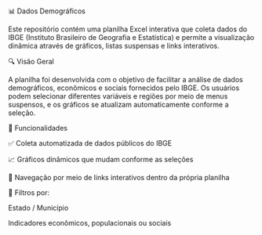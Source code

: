 📊 Dados Demográficos

Este repositório contém uma planilha Excel interativa que coleta dados do IBGE (Instituto Brasileiro de Geografia e Estatística) e permite a visualização dinâmica através de gráficos, listas suspensas e links interativos.

🔍 Visão Geral

A planilha foi desenvolvida com o objetivo de facilitar a análise de dados demográficos, econômicos e sociais fornecidos pelo IBGE. Os usuários podem selecionar diferentes variáveis e regiões por meio de menus suspensos, e os gráficos se atualizam automaticamente conforme a seleção.

🧰 Funcionalidades

✅ Coleta automatizada de dados públicos do IBGE

📈 Gráficos dinâmicos que mudam conforme as seleções

🔗 Navegação por meio de links interativos dentro da própria planilha


🧭 Filtros por:

Estado / Município

Indicadores econômicos, populacionais ou sociais

